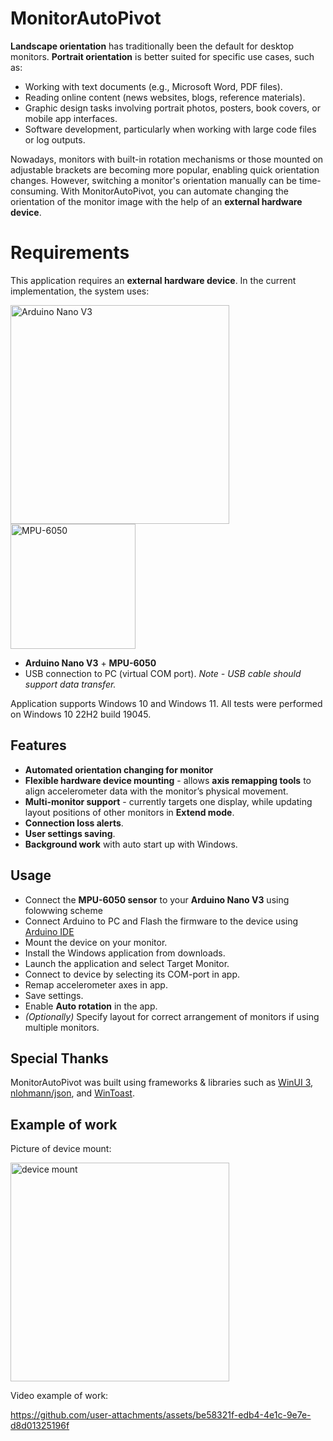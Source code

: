 # MonitorAutoPivot

**Landscape orientation** has traditionally been the default for desktop monitors. 
**Portrait orientation**  is better suited for specific use cases, such as:
-   Working with text documents (e.g., Microsoft Word, PDF files).
-   Reading online content (news websites, blogs, reference materials).
-   Graphic design tasks involving portrait photos, posters, book covers, or mobile app interfaces.  
-   Software development, particularly when working with large code files or log outputs.

Nowadays, monitors with built-in rotation mechanisms or those mounted on adjustable brackets are becoming more popular, enabling quick orientation changes. However, switching a monitor's orientation manually can be time-consuming. With MonitorAutoPivot, you can automate changing the orientation of the monitor image with the help of an **external hardware device**. 

# Requirements

This application requires an **external hardware device**. In the current implementation, the system uses:

<img src="https://github.com/user-attachments/assets/af3c22cd-925b-44fe-b43e-c1d7a968b233" alt="Arduino Nano V3" style="width:350px; height:auto;">
<img src="https://github.com/user-attachments/assets/7faa0c74-9058-421b-ae78-936388295981" alt="MPU-6050" style="width:200px; height:auto;">

-   **Arduino Nano V3** + **MPU-6050**
-   USB connection to PC (virtual COM port). *Note - USB cable should support data transfer.*

Application supports Windows 10 and Windows 11. All tests were performed on Windows 10 22H2 build 19045. 

## Features

-  **Automated orientation changing for monitor**
-  **Flexible hardware device mounting** - allows **axis remapping tools** to align accelerometer data with the monitor’s physical movement.
-  **Multi-monitor support** - currently targets one display, while updating layout positions of other monitors in **Extend mode**.
-  **Connection loss alerts**.
-  **User settings saving**.  
-  **Background work**  with auto start up with Windows.

## Usage

- Connect the **MPU-6050 sensor** to your **Arduino Nano V3** using folowwing scheme
- Connect Arduino to PC and Flash the firmware to the device using [Arduino IDE](https://docs.arduino.cc/software/ide-v2/tutorials/getting-started/ide-v2-downloading-and-installing/)
- Mount the device on your monitor.
- Install the Windows application from downloads.
- Launch the application and select Target Monitor.
- Connect to device by selecting its COM-port in app.
- Remap accelerometer axes in app.
- Save settings.
- Enable **Auto rotation** in the app.
- *(Optionally)* Specify layout for correct arrangement of monitors if using multiple monitors. 

## Special Thanks

MonitorAutoPivot was built using frameworks & libraries such as [WinUI 3](https://github.com/microsoft/microsoft-ui-xaml), [nlohmann/json](https://github.com/nlohmann/json), and [WinToast](https://github.com/mohabouje/WinToast).

## Example of work

Picture of device mount:

<img src="https://github.com/user-attachments/assets/b6864b39-c488-4fa1-921c-e384740de80f" alt="device mount" style="width:350px; height:auto;">

Video example of work:

https://github.com/user-attachments/assets/be58321f-edb4-4e1c-9e7e-d8d01325196f




